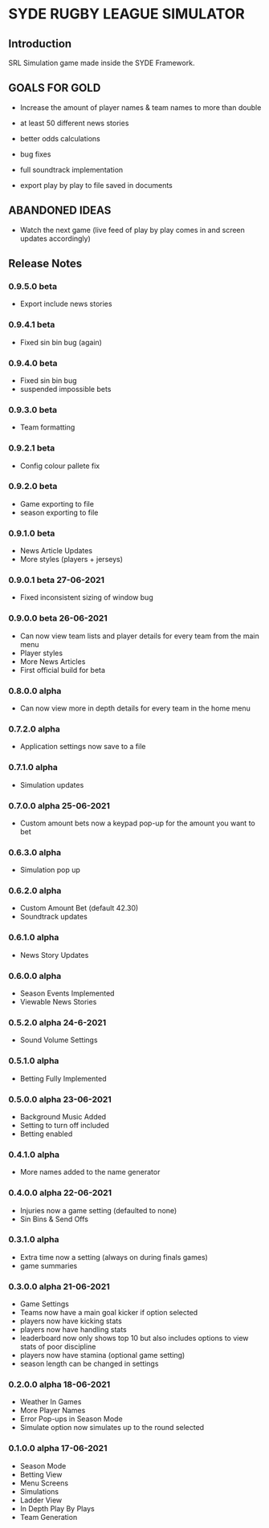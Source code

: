 # SYDE RUGBY LEAGUE SIMULATOR

## Introduction

SRL Simulation game made inside the SYDE Framework.

## GOALS FOR GOLD

- Increase the amount of player names & team names to more than double

- at least 50 different news stories

- better odds calculations

- bug fixes

- full soundtrack implementation

- export play by play to file saved in documents

## ABANDONED IDEAS

- Watch the next game (live feed of play by play comes in and screen updates accordingly)

## Release Notes

###  0.9.5.0 beta
- Export include news stories

###  0.9.4.1 beta
- Fixed sin bin bug (again)

###  0.9.4.0 beta
- Fixed sin bin bug
- suspended impossible bets

###  0.9.3.0 beta
- Team formatting

###  0.9.2.1 beta
- Config colour pallete fix

###  0.9.2.0 beta
- Game exporting to file
- season exporting to file

###  0.9.1.0 beta 
- News Article Updates
- More styles (players + jerseys)

###  0.9.0.1 beta 27-06-2021
- Fixed inconsistent sizing of window bug

###  0.9.0.0 beta 26-06-2021
- Can now view team lists and player details for every team from the main menu
- Player styles
- More News Articles
- First official build for beta

###  0.8.0.0 alpha 
- Can now view more in depth details for every team in the home menu

###  0.7.2.0 alpha 
- Application settings now save to a file

###  0.7.1.0 alpha 
- Simulation updates

###  0.7.0.0 alpha 25-06-2021
- Custom amount bets now a keypad pop-up for the amount you want to bet

###  0.6.3.0 alpha
- Simulation pop up

###  0.6.2.0 alpha
- Custom Amount Bet (default 42.30)
- Soundtrack updates

###  0.6.1.0 alpha
- News Story Updates

###  0.6.0.0 alpha
- Season Events Implemented
- Viewable News Stories

###  0.5.2.0 alpha 24-6-2021
- Sound Volume Settings

###  0.5.1.0 alpha 
- Betting Fully Implemented

###  0.5.0.0 alpha 23-06-2021
- Background Music Added
- Setting to turn off included
- Betting enabled

###  0.4.1.0 alpha
- More names added to the name generator

###  0.4.0.0 alpha 22-06-2021
- Injuries now a game setting (defaulted to none)
- Sin Bins & Send Offs

###	 0.3.1.0 alpha
- Extra time now a setting (always on during finals games)
- game summaries

###  0.3.0.0 alpha 21-06-2021
- Game Settings
- Teams now have a main goal kicker if option selected
- players now have kicking stats
- players now have handling stats
- leaderboard now only shows top 10 but also includes options to view stats of poor discipline
- players now have stamina (optional game setting)
- season length can be changed in settings

###  0.2.0.0 alpha 18-06-2021
- Weather In Games
- More Player Names
- Error Pop-ups in Season Mode
- Simulate option now simulates up to the round selected

###  0.1.0.0 alpha 17-06-2021
- Season Mode
- Betting View
- Menu Screens
- Simulations
- Ladder View
- In Depth Play By Plays
- Team Generation